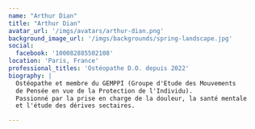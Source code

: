 ```yaml
---
name: "Arthur Dian"
title: "Arthur Dian"
avatar_url: '/imgs/avatars/arthur-dian.png'
background_image_url: '/imgs/backgrounds/spring-landscape.jpg'
social:
  facebook: '100082885502108'
location: 'Paris, France'
professional_titles: 'Ostéopathe D.O. depuis 2022'
biography: |
  Ostéopathe et membre du GEMPPI (Groupe d'Etude des Mouvements
  de Pensée en vue de la Protection de l'Individu).
  Passionné par la prise en charge de la douleur, la santé mentale
  et l'étude des dérives sectaires.

---
```

